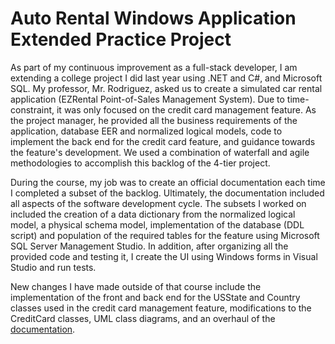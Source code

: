 # Auto Rental Windows Application Extended Practice Project

As part of my continuous improvement as a full-stack developer, I am extending a college project I did last year using .NET and C#, and Microsoft SQL. My professor, Mr. Rodriguez, asked us to create a simulated car rental application (EZRental Point-of-Sales Management System). Due to time-constraint, it was only focused on the credit card management feature. As the project manager, he provided all the business requirements of the application, database EER and normalized logical models, code to implement the back end for the credit card feature, and guidance towards the feature's development. We used a combination of waterfall and agile methodologies to accomplish this backlog of the 4-tier project.

During the course, my job was to create an official documentation each time I completed a subset of the backlog. Ultimately, the documentation included all aspects of the software development cycle. The subsets I worked on included the creation of a data dictionary from the normalized logical model, a physical schema model, implementation of the database (DDL script) and population of the required tables for the feature using Microsoft SQL Server Management Studio. In addition, after organizing all the provided code and testing it, I create the UI using Windows forms in Visual Studio and run tests.

New changes I have made outside of that course include the implementation of the front and back end for the USState and Country classes used in the credit card management feature, modifications to the CreditCard classes, UML class diagrams, and an overhaul of the [documentation](Docs/EZRental_Wndows_App_Documentation.pdf).
